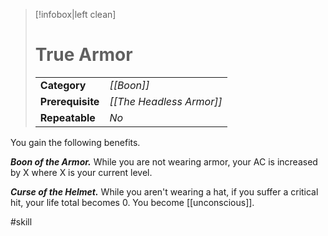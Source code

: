 > [!infobox|left clean]
> # True Armor
> | | |
> | - | - |
> | **Category** | *[[Boon]]* |
> | **Prerequisite** | *[[The Headless Armor]]* |
> | **Repeatable** | *No* |

You gain the following benefits.

***Boon of the Armor.*** While you are not wearing armor, your AC is increased by X where X is your current level.

***Curse of the Helmet.*** While you aren't wearing a hat, if you suffer a critical hit, your life total becomes 0. You become [[unconscious]].

#skill